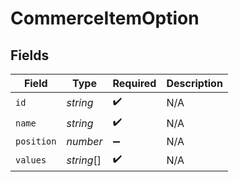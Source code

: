 # CommerceItemOption


## Fields

| Field              | Type               | Required           | Description        |
| ------------------ | ------------------ | ------------------ | ------------------ |
| `id`               | *string*           | :heavy_check_mark: | N/A                |
| `name`             | *string*           | :heavy_check_mark: | N/A                |
| `position`         | *number*           | :heavy_minus_sign: | N/A                |
| `values`           | *string*[]         | :heavy_check_mark: | N/A                |